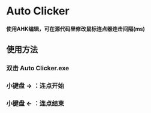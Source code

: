 # Auto Clicker 

#### 使用AHK编辑，可在源代码里修改鼠标连点器连击间隔(ms)  

## 使用方法  

### 双击 Auto Clicker.exe  
### 小键盘 → ：连点开始
### 小键盘 ← ：连点结束
